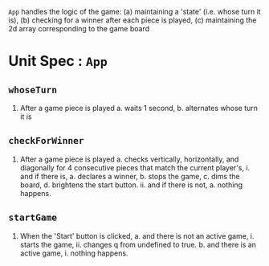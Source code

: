`App` handles the logic of the game:
(a) maintaining a 'state' (i.e. whose turn it is),
(b) checking for a winner after each piece is played,
(c) maintaining the 2d array corresponding to the game board

# Unit Spec : `App`

## `whoseTurn`

1.  After a game piece is played
      a.  waits 1 second,
      b.  alternates whose turn it is

## `checkForWinner`

1.  After a game piece is played
      a.  checks vertically, horizontally, and diagonally for 4 consecutive
          pieces that match the current player's,
        i.    and if there is,
          a.    declares a winner,
          b.    stops the game,
          c.    dims the board,
          d.    brightens the start button.
        ii.   and if there is not,
          a.    nothing happens.

## `startGame`

1.  When the 'Start' button is clicked,
      a.  and there is not an active game,
        i.    starts the game,
        ii.   changes q from undefined to true.
      b.  and there is an active game,
        i.    nothing happens.
